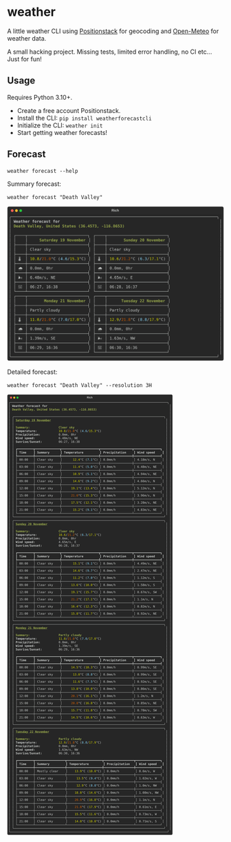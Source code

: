 # weather

A little weather CLI using [Positionstack](https://positionstack.com/) for geocoding 
and [Open-Meteo](https://open-meteo.com/) for weather data.

A small hacking project. Missing tests, limited error handling, no CI etc... 
Just for fun!

## Usage

Requires Python 3.10+.

* Create a free account Positionstack.
* Install the CLI: `pip install weatherforecastcli`
* Initialize the CLI: `weather init`
* Start getting weather forecasts!

## Forecast

```
weather forecast --help
```

Summary forecast:

```
weather forecast "Death Valley"
```

![](/usage.svg)

Detailed forecast:

```
weather forecast "Death Valley" --resolution 3H
```

![](/usage-detailed.svg)


